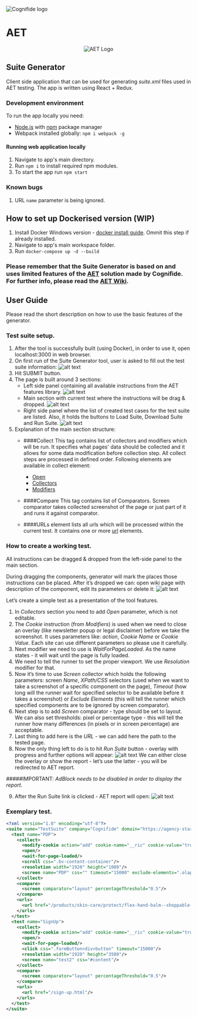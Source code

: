 ![Cognifide logo](http://cognifide.github.io/assets/cognifide-logo.png)

# AET
<p align="center">
  <img src="https://github.com/Cognifide/aet/blob/master/misc/img/aet-logo-black.png?raw=true"
         alt="AET Logo"/>
</p>

## Suite Generator

Client side application that can be used for generating *suite.xml* files used in AET testing. The app is written using React + Redux.

### Development environment

To run the app locally you need: 
* [Node.js][node-js] with [npm][npm-install] package manager
* Webpack installed globally: `npm i webpack -g`

#### Running web application locally

1. Navigate to app's main directory. 
2. Run `npm i` to install required npm modules.
3. To start the app run `npm start`

### Known bugs

1. URL `name` parameter is being ignored. 

[node-js]: https://nodejs.org/en/
[npm-install]: https://docs.npmjs.com/getting-started/installing-node#updating-npm
[docker install guide]: https://docs.docker.com/docker-for-windows/install/
[AET]: https://github.com/Cognifide/aet
[AET Wiki]: https://github.com/Cognifide/aet/wiki
[Open]: https://github.com/Cognifide/aet/wiki/Open
[Collectors]: https://github.com/Cognifide/aet/wiki/Collectors
[Modifiers]: https://github.com/Cognifide/aet/wiki/Modifiers
[url]: https://github.com/Cognifide/aet/wiki/Urls#url

## How to set up Dockerised version (WIP)

1. Install Docker Windows version - [docker install guide]. Ommit this step if already installed.
2. Navigate to app's main workspace folder.
3. Run `docker-compose up -d --build`

### Please remember that the Suite Generator is based on and uses limited features of the [AET] solution made by Cognifide. For further info, please read the [AET Wiki].

## User Guide

Please read the short description on how to use the basic features of the generator.

### Test suite setup.
1. After the tool is successfully built (using Docker), in order to use it, open localhost:3000 in web browser.
2. On first run of the Suite Generator tool, user is asked to fill out the test suite information:
![alt text](https://github.com/wojdaa/suite-generator/tree/master/assets/Test-suite-setup.png "Test Suite Wizard")
3. Hit SUBMIT button.
4. The page is built around 3 sections:
	* Left side panel containing all available instructions from the AET features library.
![alt text](https://github.com/wojdaa/suite-generator/tree/master/assets/left-side-panel.png "left-side-panel")
	* Main section with current test where the instructions will be drag & dropped.
![alt text](https://github.com/wojdaa/suite-generator/tree/master/assets/main-section.png "main-section")
	* Right side panel where the list of created test cases for the test suite are listed. Also, it holds the buttons to Load Suite, Download Suite and Run Suite.
![alt text](https://github.com/wojdaa/suite-generator/tree/master/assets/right-side-panel.png "right-side-panel")
5. Explanation of the main section structure:
	* ####Collect
	This tag contains list of collectors and modifiers which will be run. It specifies what pages' data should be collected and it allows for some data modification before collection step. All collect steps are processed in defined order.
	Following elements are available in collect element:
		* [Open]
		* [Collectors]
		* [Modifiers]
		
	* ####Compare
	This tag contains list of Comparators. Screen comparator takes collected screenshot of the page or just part of it and runs it against comparator. 
	
	* ####URLs
	<urls> element lists all urls which will be processed within the current test. It contains one or more [url] elements.
	
### How to create a working test.
All instructions can be dragged & dropped from the left-side panel to the main section. 

During dragging the components, generator will mark the places those instructions can be placed.
After it’s dropped we can: open wiki page with description of the component, edit its parameters or delete it:
![alt text](https://github.com/wojdaa/suite-generator/tree/master/assets/options.png "options")

Let’s create a simple test as a presentation of the tool features.

1. In *Collectors* section you need to add *Open* parameter, which is not editable.
2. The *Cookie* instruction (from *Modifiers*) is used when we need to close an overlay (like newsletter popup or legal disclaimer) before we take the screenshot. It uses parameters like: _action_, _Cookie Name_ or _Cookie Value_. Each site can use different parameters so please use it carefully.
3. Next modifier we need to use is *WaitForPageLoaded*. As the name states - it will wait until the page is fully loaded.
4. We need to tell the runner to set the proper viewport. We use *Resolution* modifier for that.
5. Now it’s time to use *Screen* collector which holds the following parameters: screen *Name*, *XPath/CSS* selectors (used when we want to take a screenshot of a specific component on the page), *Timeout* (how long will the runner wait for specified selector to be available before it takes a screenshot) or *Exclude Elements* (this will tell the runner which specified components are to be ignored by screen comparator).
6. Next step is to add *Screen* comparator - type should be set to layout. We can also set thresholds: pixel or percentage type - this will tell the runner how many differences (in pixels or in screen percentage) are acceptable.
7. Last thing to add here is the *URL* - we can add here the path to the tested page.
8. Now the only thing left to do is to hit *Run Suite* button - overlay with progress and further options will appear: 
![alt text](https://github.com/wojdaa/suite-generator/tree/master/assets/overlay.png "overlay")
We can either close the overlay or show the report - let’s use the latter - you will be redirected to AET report.

#####IMPORTANT: _AdBlock needs to be disabled in order to display the report._

9. After the Run Suite link is clicked - AET report will open:
![alt text](https://github.com/wojdaa/suite-generator/tree/master/assets/AET_raport.png "AET_raport")

### Exemplary test.

```xml
<?xml version="1.0" encoding="utf-8"?>
<suite name="TestSuite" company="Cognifide" domain="https://agency-starterkit.unileversolutions.com/us/en" project="ShipIT">
  <test name="PDP">
    <collect>
      <modify-cookie action="add" cookie-name="__ric" cookie-value="true" cookie-domain=".unileversolutions.com"/>
      <open/>
      <wait-for-page-loaded/>
      <scroll css=".bv-content-container"/>
      <resolution width="1920" height="1080"/>
      <screen name="PDP" css="" timeout="15000" exclude-elements=".olapic.component.section.initialized"/>
    </collect>
    <compare>
      <screen comparator="layout" percentageThreshold="0.5"/>
    </compare>
    <urls>
      <url href="/products/skin-care/protect/flex-hand-balm--shoppable-.html"/>
    </urls>
  </test>
  <test name="SignUp">
    <collect>
      <modify-cookie action="add" cookie-name="__ric" cookie-value="true" cookie-domain=".unileversolutions.com"/>
      <open/>
      <wait-for-page-loaded/>
      <click css=".formButton>div>button" timeout="15000"/>
      <resolution width="1920" height="3500"/>
      <screen name="test2" css="#content"/>
    </collect>
    <compare>
      <screen comparator="layout" percentageThreshold="0.5"/>
    </compare>
    <urls>
      <url href="/sign-up.html"/>
    </urls>
  </test>
</suite>
```
